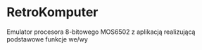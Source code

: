 # RetroKomputer
Emulator procesora 8-bitowego MOS6502 z aplikacją realizującą podstawowe funkcje we/wy
